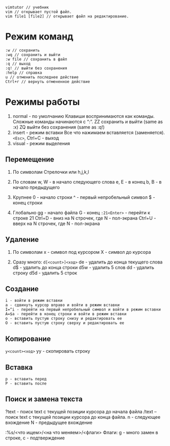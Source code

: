 ```
vimtutor // учебник
vim // открывает пустой файл.
vim file1 [file2] // открывает файл на редактирование.
```

# Режим команд
```
:w // сохранить
:wq // сохранить и выйти
:w file // сохранить в файл
:q // выход
:q! // выйти без сохранения
:help // справка
u // отменить последнее действие
Ctrl+r // вернуть отмененное действие
```

# Режимы работы
1. normal - по умолчанию
	Клавиши воспринимаются как команды. Сложные команды начинаются с “:”.
	ZZ сохранить и выйти (same as :x)
	ZQ выйти без сохранения (same as :q!)
2. insert - режим вставки
	Все что нажимаем вставляется (заменяется).
	`<Esc>`, Ctrl+C - выход
3. visual - режим выделения

## Перемещение
1. По символам
Стрелочки или h,j,k,l

2. По словам
	w, W - в начало следующего слова
	e, E - в конец
	b, B - в начало предыдущего

3. Крупнее
	0 - начало строки
	^ - первый непробельный символ
	$ - конец строки

4. Глобально
	gg - начало файла
	G - конец
	`:21<Enter>` - перейти к строке 21
	Ctrl+D - вниз на N строчек, где N - пол-экрана
	Ctrl+U - вверх на N строчек, где N - пол-экрана

## Удаление
1. По символам
	х - символ под курсором
	Х - символ до курсора

2. Сразу много: `d[<count>]<ход>`
	de - удалить до конца текущего слова
	d$ - удалить до конца строки
	d5w - удалить 5 слов
	dd - удалить строку
	d5d - удалить 5 строк

## Создание
	i - войти в режим вставки
	a - сдвинуть курсор вправо и войти в режим вставки
	I=^i - перейти на первый непробельный символ и войти в режим вставки
	A=$a - перейти в конец строки и войти в режим вставки
	o - вставить пустую строку снизу и редактировать ее
	O - вставить пустую строку сверху и редактировать ее

## Копирование
`y<count><ход>`
yy - скопировать строку

## Вставка
	p - вставить перед
	P - вставить после

## Поиск и замена текста
?text - поиск text с текущей позиции курсора до начала файла
/text – поиск text с текущей позиции курсора до конца файла.
n - следующее вхождение
N - предыдущее вхождение

:%s/<что ищем>/<на что меняем>/<флаги>
Флаги: g - много замен в строке, c - подтверждение